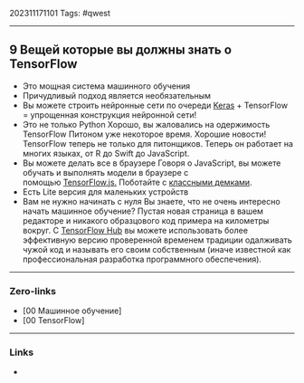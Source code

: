 202311171101
Tags: #qwest 

---
## 9 Вещей которые вы должны знать о TensorFlow

-  Это мощная система машинного обучения
- Причудливый подход является необязательным
-  Вы можете строить нейронные сети по очереди
	[Keras](https://keras.io/) + TensorFlow = упрощенная конструкция нейронной сети!
- Это не только Python
	Хорошо, вы жаловались на одержимость TensorFlow Питоном уже некоторое время. Хорошие новости! TensorFlow теперь не только для питонщиков. Теперь он работает на многих языках, от R до Swift до JavaScript.
- Вы можете делать все в браузере
	Говоря о JavaScript, вы можете обучать и выполнять модели в браузере с помощью [TensorFlow.js.](https://medium.com/tensorflow/introducing-tensorflow-js-machine-learning-in-javascript-bf3eab376db) Поботайте с [классными демками](https://js.tensorflow.org/).
-  Есть Lite версия для маленьких устройств
-  Вам не нужно начинать с нуля
	Вы знаете, что не очень интересно начать машинное обучение? Пустая новая страница в вашем редакторе и никакого образцового код примера на километры вокруг. С [TensorFlow Hub](https://www.tensorflow.org/hub/) вы можете использовать более эффективную версию проверенной временем традиции одалживать чужой код и называть его своим собственным (иначе известной как профессиональная разработка программного обеспечения).


---
### Zero-links

- [00 Машинное обучение]
- [00 TensorFlow] 

---
### Links

-